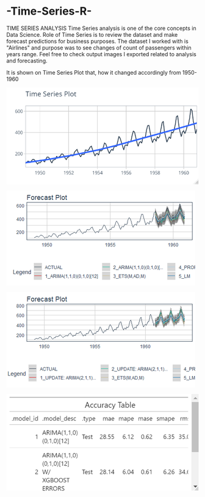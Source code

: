 # -Time-Series-R-

TIME SERIES ANALYSIS
Time Series analysis is one of the core concepts in Data Science. Role of Time Series is to review the dataset and make forecast predictions for business purposes.
The dataset I worked with is "Airlines" and purpose was to see changes of count of passengers within years range.
Feel free to check output images I exported related to analysis and forecasting.


It is shown on Time Series Plot that, how it changed accordingly from 1950-1960

![alt text](https://github.com/Asifmehdiyev/-Time-Series-R-/blob/main/Time%20Series%20Plot.png)




![alt text](https://github.com/Asifmehdiyev/-Time-Series-R-/blob/main/ForeCast%20Plot%20for%20analysis.png)



![alt text](https://github.com/Asifmehdiyev/-Time-Series-R-/blob/main/Forecast%20Plot%20with%20details.png)


![alt text](https://github.com/Asifmehdiyev/-Time-Series-R-/blob/main/Accruacy%20Table.png)
